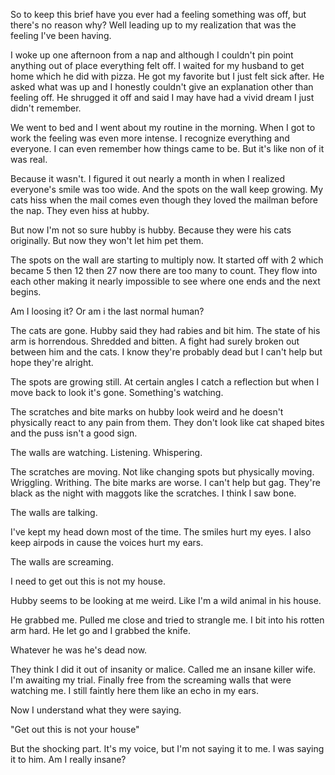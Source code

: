 So to keep this brief have you ever had a feeling something was off, but there's no reason why? Well leading up to my realization that was the feeling I've been having. 

I woke up one afternoon from a nap and although I couldn't pin point anything out of place everything felt off. I waited for my husband to get home which he did with pizza. He got my favorite but I just felt sick after. He asked what was up and I honestly couldn't give an explanation other than feeling off. He shrugged it off and said I may have had a vivid dream I just didn't remember. 

We went to bed and I went about my routine in the morning. When I got to work the feeling was even more intense. I recognize everything and everyone. I can even remember how things came to be. But it's like non of it was real. 

Because it wasn't. I figured it out nearly a month in when I realized everyone's smile was too wide. And the spots on the wall keep growing. My cats hiss when the mail comes even though they loved the mailman before the nap. They even hiss at hubby. 

But now I'm not so sure hubby is hubby. Because they were his cats originally. But now they won't let him pet them. 

The spots on the wall are starting to multiply now. It started off with 2 which became 5 then 12 then 27 now there are too many to count. They flow into each other making it nearly impossible to see where one ends and the next begins. 

Am I loosing it? Or am i the last normal human? 

The cats are gone. Hubby said they had rabies and bit him. The state of his arm is horrendous. Shredded and bitten. A fight had surely broken out between him and the cats. I know they're probably dead but I can't help but hope they're alright. 

The spots are growing still. At certain angles I catch a reflection but when I move back to look it's gone. Something's watching. 

The scratches and bite marks on hubby look weird and he doesn't physically react to any pain from them. They don't look like cat shaped bites and the puss isn't a good sign. 

The walls are watching. Listening. Whispering. 

The scratches are moving. Not like changing spots but physically moving. Wriggling. Writhing. The bite marks are worse. I can't help but gag. They're black as the night with maggots like the scratches. I think I saw bone. 

The walls are talking.

I've kept my head down most of the time. The smiles hurt my eyes. I also keep airpods in cause the voices hurt my ears. 

The walls are screaming. 

I need to get out this is not my house.

Hubby seems to be looking at me weird. Like I'm a wild animal in his house. 

He grabbed me. Pulled me close and tried to strangle me. I bit into his rotten arm hard. He let go and I grabbed the knife. 

Whatever he was he's dead now. 

They think I did it out of insanity or malice. Called me an insane killer wife. I'm awaiting my trial. Finally free from the screaming walls that were watching me. I still faintly here them like an echo in my ears. 

Now I understand what they were saying. 

"Get out this is not your house"

But the shocking part. It's my voice, but I'm not saying it to me. I was saying it to him. Am I really insane?